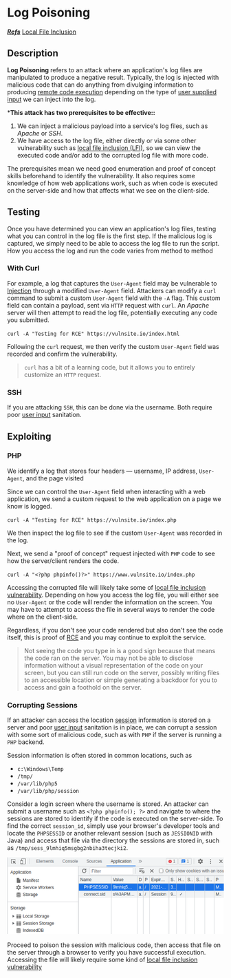 # Log Poisoning

<u>***Refs***</u>
[Local File Inclusion](Local%20File%20Inclusion%20(LFI).md)

## Description

**Log Poisoning** refers to an attack where an application's log files are manipulated to produce a negative result. Typically, the log is injected with malicious code that can do anything from divulging information to producing  [remote code execution](Remote%20Code%20Execution.md) depending on the type of [user supplied input](../concepts/user_supplied_input.md) we can inject into the log. 

***This attack has two prerequisites to be effective::**

1. We can inject a malicious payload into a service's log files, such as *Apache*  or *SSH*. 
2. We have access to the log file, either directly or via some other vulnerability such as [local file inclusion (LFI)](Local%20File%20Inclusion%20(LFI).md), so we can view the executed code and/or add to the corrupted log file with more code.  

The prerequisites mean we need good enumeration and proof of concept skills beforehand to identify the vulnerability. It also requires some knowledge of how web applications work, such as when code is executed on the server-side and how that affects what we see on the client-side.

## Testing

Once you have determined you can view an application's log files, testing what you can control in the log file is the first step. If the malicious log is captured, we simply need to be able to access the log file to run the script. How you access the log and run the code varies from method to method

### With Curl
For example, a log that captures the `User-Agent` field may be vulnerable to [Injection](Injection.md) through a modified `User-Agent` field. Attackers can modify a `curl` command to submit a custom `User-Agent` field with the `-A` flag.  This custom field can contain a payload, sent via `HTTP` request with `curl`. An *Apache* server will then attempt to read the log file, potentially executing any code you submitted. 

`curl -A "Testing for RCE" https://vulnsite.io/index.html`

Following the `curl` request, we then verify the custom `User-Agent` field was recorded and confirm the vulnerability. 

> `curl` has a bit of a learning code, but it allows you to entirely customize an `HTTP` request. 

### SSH
If you are attacking `SSH`, this can be done via the username. Both require poor [user input](../concepts/user_supplied_input.md) sanitation. 

## Exploiting

### PHP
We identify a log that stores four headers &mdash; username, IP address, `User-Agent`, and the page visited

Since we can control the `User-Agent` field when interacting with a web application, we send a custom request to the web application on a page we know is logged. 

`curl -A "Testing for RCE" https://vulnsite.io/index.php`

We then inspect the log file to see if the custom `User-Agent` was recorded in the log. 

Next, we send a "proof of concept" request injected with `PHP` code to see how the server/client renders the code. 
 
 `curl -A "<?php phpinfo()?>" https://www.vulnsite.io/index.php`
 
 Accessing the corrupted file will likely take some of [local file inclusion vulnerability](Local%20File%20Inclusion%20(LFI).md). Depending on how you access the log file, you will either see no `User-Agent` or the code will render the information on the screen. You may have to attempt to access the file in several ways to render the code where on the client-side. 
 
 Regardless, if you don't see your code rendered but also don't see the code itself, this is proof of [RCE](Remote%20Code%20Execution.md) and you may continue to exploit the service.
 
 > Not seeing the code you type in is a good sign because that means the code ran on the server. You may not be able to disclose information without a visual representation of the code on your screen, but you can still run code on the server, possibly writing files to an accessible location or simple generating a backdoor for you to access and gain a foothold on the server. 

### Corrupting Sessions

If an attacker can access the location [session](../concepts/Web%20Technologies/sessions.md) information is stored on a server and poor [user input](../concepts/user_supplied_input.md) sanitation is in place, we can corrupt a session with some sort of malicious code, such as with `PHP` if the server is running a `PHP` backend. 

Session information is often stored in common locations, such as 
- `c:\Windows\Temp`
- `/tmp/`
- `/var/lib/php5`
- `/var/lib/php/session`

Consider a login screen where the username is stored. An attacker can submit a username such as `<?php phpinfo(); ?>` and navigate to where the sessions are stored to identify if the code is executed on the server-side. To find the correct `session_id`, simply use your browser's developer tools and locate the `PHPSESSID` or another relevant session (such as `JESSIONID` with Java) and access that file via the directory the sessions are stored in, such as `/tmp/sess_9lmhiq5msgbg2nbiha3tecjki2`. 

![PHPSESSID](vulnerabilities_photos/LFI-PHPSESSIONID.png)

Proceed to poison the session with malicious code, then access that file on the server through a browser to verify you have successful execution. Accessing the file will likely require some kind of [local file inclusion vulnerability](Local%20File%20Inclusion%20(LFI).md)
